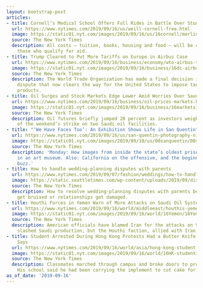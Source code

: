 ```yaml
---
layout: bootstrap-post
articles:
- title: Cornell’s Medical School Offers Full Rides in Battle Over Student Debt
  url: https://www.nytimes.com/2019/09/16/us/weill-cornell-free.html
  image: https://static01.nyt.com/images/2019/09/16/us/16cornell/merlin_68815255_4ccecb09-aa60-4b9b-9de8-e74d7fd56fec-facebookJumbo.jpg
  source: The New York Times
  description: All costs — tuition, books, housing and food — will be covered for
    those who qualify for aid.
- title: Trump Cleared to Put More Tariffs on Europe in Airbus Case
  url: https://www.nytimes.com/2019/09/16/business/economy/wto-airbus-tariffs.html
  image: https://static01.nyt.com/images/2019/09/16/business/16dc-airbus1/merlin_159795201_a2730d9b-0a82-4afd-9b83-d398bf432874-facebookJumbo.jpg
  source: The New York Times
  description: The World Trade Organization has made a final decision in a 15-year-old
    dispute that now clears the way for the United States to impose tariffs on European
    products.
- title: Oil Surges and Stock Markets Edge Lower Amid Worries Over Saudi Arabia
  url: https://www.nytimes.com/2019/09/16/business/oil-prices-markets.html
  image: https://static01.nyt.com/images/2019/09/16/business/16markets1/16markets1-facebookJumbo.png
  source: The New York Times
  description: Oil futures briefly jumped 20 percent as investors weighed the impact
    of the weekend’s strike on two Saudi oil facilities.
- title: "‘We Have Faces Too’: An Exhibition Shows Life in San Quentin"
  url: https://www.nytimes.com/2019/09/16/us/san-quentin-photography-nigel-poor-bampfa.html
  image: https://static01.nyt.com/images/2019/09/10/us/00sanquentin/00sanquentin-facebookJumbo.jpg
  source: The New York Times
  description: 'Monday: How images from inside the state’s oldest prison ended up
    in an art museum. Also: California on the offensive, and the beginnings of Oscar
    buzz.'
- title: How to handle wedding-planning disputes with parents
  url: https://www.nytimes.com/2019/09/07/fashion/weddings/how-to-handle-wedding-planning-disputes-with-parents.html
  image: https://static.seattletimes.com/wp-content/uploads/2019/09/disputes_TZR_0916-780x501.jpg
  source: The New York Times
  description: How to resolve wedding-planning disputes with parents before feelings
    get bruised or relationships get damaged.
- title: Houthi Forces in Yemen Warn of More Attacks on Saudi Oil Systems
  url: https://www.nytimes.com/2019/09/16/world/middleeast/houthis-yemen-saudi-arabia-warning.html
  image: https://static01.nyt.com/images/2019/09/16/world/16Yemen/16Yemen-facebookJumbo.jpg
  source: The New York Times
  description: American officials have blamed Iran for the attacks on Saturday that
    slashed Saudi production, but the Houthi faction, allied with Iran, claimed responsibility.
- title: Student Arrested During Hong Kong Protests Had a Butter Knife, University
    Says
  url: https://www.nytimes.com/2019/09/16/world/asia/hong-kong-student-knife.html
  image: https://static01.nyt.com/images/2019/09/16/world/16HK-student1/16HK-student1-facebookJumbo.jpg
  source: The New York Times
  description: Classmates marched through campus and broke doors to protest the detention.
    His school said he had been carrying the implement to cut cake for a festival.
as_of_date: '2019-09-16'
---
```


